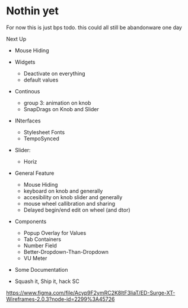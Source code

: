 # Nothin yet

For now this is just bps todo. this could all still be abandonware one day

Next Up

- Mouse Hiding

- Widgets
    - Deactivate on everything
    - default values

- Continous
    - group 3: animation on knob
    - SnapDrags on Knob and Slider
- INterfaces
    - Stylesheet Fonts
    - TempoSynced
- Slider:
    - Horiz
- General Feature
    - Mouse Hiding
    - keyboard on knob and generally
    - accesibility on knob slider and generally
    - mouse wheel callibration and sharing
    - Delayed begin/end edit on wheel (and dtor)

- Components
    - Popup Overlay for Values
    - Tab Containers
    - Number Field
    - Better-Dropdown-Than-Dropdown
    - VU Meter
- Some Documentation

- Squash it, Ship it, hack SC

https://www.figma.com/file/Acyp9F2ymRC2K8ltF3liaT/ED-Surge-XT-Wireframes-2.0.3?node-id=2299%3A45726
